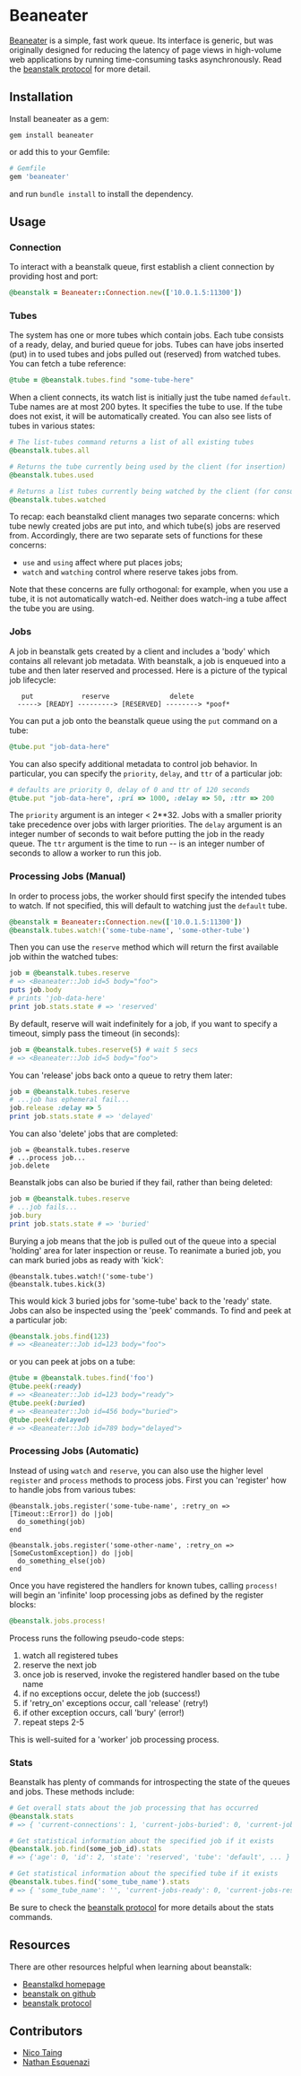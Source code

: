 # Beaneater

[Beaneater](http://kr.github.com/beanstalkd/) is a simple, fast work queue. Its interface is generic, but was
originally designed for reducing the latency of page views in high-volume web
applications by running time-consuming tasks asynchronously. 
Read the [beanstalk protocol](https://github.com/kr/beanstalkd/blob/master/doc/protocol.md) for more detail.

## Installation

Install beaneater as a gem:

```
gem install beaneater
```

or add this to your Gemfile:

```ruby
# Gemfile
gem 'beaneater'
```

and run `bundle install` to install the dependency.

## Usage

### Connection

To interact with a beanstalk queue, first establish a client connection by providing host and port:

```ruby
@beanstalk = Beaneater::Connection.new(['10.0.1.5:11300'])
```

### Tubes

The system has one or more tubes which contain jobs. Each tube consists of a ready, delay, and buried queue for jobs. 
Tubes can have jobs inserted (put) in to used tubes and jobs pulled out (reserved) from watched tubes.
You can fetch a tube reference:

```ruby
@tube = @beanstalk.tubes.find "some-tube-here"
```

When a client connects, its watch list is initially just the tube named `default`.  
Tube names are at most 200 bytes. It specifies the tube to use. If the tube does not exist, it will be automatically created.
You can also see lists of tubes in various states:

```ruby
# The list-tubes command returns a list of all existing tubes
@beanstalk.tubes.all

# Returns the tube currently being used by the client (for insertion)
@beanstalk.tubes.used

# Returns a list tubes currently being watched by the client (for consumption)
@beanstalk.tubes.watched
```

To recap: each beanstalkd client manages two separate concerns: which tube newly created jobs are put into, 
and which tube(s) jobs are reserved from. Accordingly, there are two separate sets of functions for these concerns:

  * `use` and `using` affect where put places jobs;
  * `watch` and `watching` control where reserve takes jobs from.

Note that these concerns are fully orthogonal: for example, when you use a tube, it is not automatically watch-ed. 
Neither does watch-ing a tube affect the tube you are using.

### Jobs

A job in beanstalk gets created by a client and includes a 'body' which contains all relevant job metadata.
With beanstalk, a job is enqueued into a tube and then later reserved and processed. 
Here is a picture of the typical job lifecycle:

```
   put            reserve               delete
  -----> [READY] ---------> [RESERVED] --------> *poof*
```

You can put a job onto the beanstalk queue using the `put` command on a tube:

```ruby
@tube.put "job-data-here"
```

You can also specify additional metadata to control job behavior. In particular,
you can specify the `priority`, `delay`, and `ttr` of a particular job:

```ruby
# defaults are priority 0, delay of 0 and ttr of 120 seconds
@tube.put "job-data-here", :pri => 1000, :delay => 50, :ttr => 200
```

The `priority` argument is an integer < 2**32. Jobs with a smaller priority take precedence over jobs with larger priorities. 
The `delay` argument is an integer number of seconds to wait before putting the job in the ready queue.
The `ttr` argument is the time to run -- is an integer number of seconds to allow a worker to run this job. 

### Processing Jobs (Manual)

In order to process jobs, the worker should first specify the intended tubes to watch. If not specified, 
this will default to watching just the `default` tube.

```ruby
@beanstalk = Beaneater::Connection.new(['10.0.1.5:11300'])
@beanstalk.tubes.watch!('some-tube-name', 'some-other-tube')
```

Then you can use the `reserve` method which will return the
first available job within the watched tubes:

```ruby
job = @beanstalk.tubes.reserve
# => <Beaneater::Job id=5 body="foo">
puts job.body
# prints 'job-data-here'
print job.stats.state # => 'reserved'
```

By default, reserve will wait indefinitely for a job, if you want to specify a timeout,
simply pass the timeout (in seconds):


```ruby
job = @beanstalk.tubes.reserve(5) # wait 5 secs
# => <Beaneater::Job id=5 body="foo">
```

You can 'release' jobs back onto a queue to retry them later:

```ruby
job = @beanstalk.tubes.reserve
# ...job has ephemeral fail...
job.release :delay => 5
print job.stats.state # => 'delayed'
```

You can also 'delete' jobs that are completed:

```
job = @beanstalk.tubes.reserve
# ...process job...
job.delete
```

Beanstalk jobs can also be buried if they fail, rather than being deleted:

```ruby
job = @beanstalk.tubes.reserve
# ...job fails...
job.bury
print job.stats.state # => 'buried'
```
Burying a job means that the job is pulled out of the queue into a special 'holding' area for later inspection or reuse.
To reanimate a buried job, you can mark buried jobs as ready with 'kick':

```
@beanstalk.tubes.watch!('some-tube')
@beanstalk.tubes.kick(3)
```

This would kick 3 buried jobs for 'some-tube' back to the 'ready' state. Jobs can also be
inspected using the 'peek' commands. To find and peek at a particular job:

```ruby
@beanstalk.jobs.find(123)
# => <Beaneater::Job id=123 body="foo">
```

or you can peek at jobs on a tube:

```ruby
@tube = @beanstalk.tubes.find('foo')
@tube.peek(:ready)
# => <Beaneater::Job id=123 body="ready">
@tube.peek(:buried)
# => <Beaneater::Job id=456 body="buried">
@tube.peek(:delayed)
# => <Beaneater::Job id=789 body="delayed">
```

### Processing Jobs (Automatic)

Instead of using `watch` and `reserve`, you can also use the higher level `register` and `process` methods to
process jobs. First you can 'register' how to handle jobs from various tubes:

```
@beanstalk.jobs.register('some-tube-name', :retry_on => [Timeout::Error]) do |job|
  do_something(job)
end

@beanstalk.jobs.register('some-other-name', :retry_on => [SomeCustomException]) do |job|
  do_something_else(job)
end
```

Once you have registered the handlers for known tubes, calling `process!` will begin an 'infinite' 
loop processing jobs as defined by the register blocks:

```ruby
@beanstalk.jobs.process!
```

Process runs the following pseudo-code steps:
 
 1. watch all registered tubes
 1. reserve the next job
 1. once job is reserved, invoke the registered handler based on the tube name
 1. if no exceptions occur, delete the job (success!)
 1. if 'retry_on' exceptions occur, call 'release' (retry!)
 1. if other exception occurs, call 'bury' (error!)
 1. repeat steps 2-5

This is well-suited for a 'worker' job processing process.

### Stats

Beanstalk has plenty of commands for introspecting the state of the queues and jobs. These methods include:

```ruby
# Get overall stats about the job processing that has occurred
@beanstalk.stats
# => { 'current-connections': 1, 'current-jobs-buried': 0, 'current-jobs-delayed': 0, ... }

# Get statistical information about the specified job if it exists
@beanstalk.job.find(some_job_id).stats
# => {'age': 0, 'id': 2, 'state': 'reserved', 'tube': 'default', ... }

# Get statistical information about the specified tube if it exists
@beanstalk.tubes.find('some_tube_name').stats
# => { 'some_tube_name': '', 'current-jobs-ready': 0, 'current-jobs-reserved': 0  }
```

Be sure to check the [beanstalk protocol](https://github.com/kr/beanstalkd/blob/master/doc/protocol.md) for
more details about the stats commands.

## Resources

There are other resources helpful when learning about beanstalk:

 * [Beanstalkd homepage](http://kr.github.com/beanstalkd/)
 * [beanstalk on github](https://github.com/kr/beanstalkd)
 * [beanstalk protocol](https://github.com/kr/beanstalkd/blob/master/doc/protocol.md)

## Contributors

 - [Nico Taing](https://github.com/Nico-Taing)
 - [Nathan Esquenazi](https://github.com/nesquena)